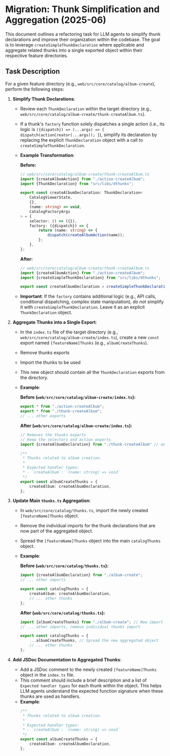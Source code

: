 # Migration: Thunk Simplification and Aggregation (2025-06)

This document outlines a refactoring task for LLM agents to simplify thunk declarations and improve their organization within the codebase. The goal is to leverage `createSimpleThunkDeclaration` where applicable and aggregate related thunks into a single exported object within their respective feature directories.

## Task Description

For a given feature directory (e.g., `web/src/core/catalog/album-create`), perform the following steps:

1.  **Simplify Thunk Declarations**:
    *   Review each `ThunkDeclaration` within the target directory (e.g., `web/src/core/catalog/album-create/thunk-createAlbum.ts`).
    *   If a thunk's `factory` function solely dispatches a single action (i.e., its logic is `({dispatch}) => (...args) => { dispatch(actionCreator(...args)); }`), simplify its declaration by replacing the explicit `ThunkDeclaration` object with a call to `createSimpleThunkDeclaration`.
    *   **Example Transformation**:

        **Before:**
        ```typescript
        // web/src/core/catalog/album-create/thunk-createAlbum.ts
        import {createAlbumAction} from "./action-createAlbum";
        import {ThunkDeclaration} from "src/libs/dthunks";

        export const createAlbumDeclaration: ThunkDeclaration<
            CatalogViewerState,
            {},
            (name: string) => void,
            CatalogFactoryArgs
        > = {
            selector: () => ({}),
            factory: ({dispatch}) => {
                return (name: string) => {
                    dispatch(createAlbumAction(name));
                };
            },
        };
        ```

        **After:**
        ```typescript
        // web/src/core/catalog/album-create/thunk-createAlbum.ts
        import {createAlbumAction} from "./action-createAlbum";
        import {createSimpleThunkDeclaration} from "src/libs/dthunks";

        export const createAlbumDeclaration = createSimpleThunkDeclaration(createAlbumAction);
        ```
    *   **Important**: If the `factory` contains additional logic (e.g., API calls, conditional dispatching, complex state manipulation), *do not* simplify it with `createSimpleThunkDeclaration`. Leave it as an explicit `ThunkDeclaration` object.

2.  **Aggregate Thunks into a Single Export**:
    *   In the `index.ts` file of the target directory (e.g., `web/src/core/catalog/album-create/index.ts`), create a new `const` export named `[featureName]Thunks` (e.g., `albumCreateThunks`).
    * Remove thunks exports
    * Import the thunks to be used
    *   This new object should contain all the `ThunkDeclaration` exports from the directory.
    *   **Example**:

        **Before (`web/src/core/catalog/album-create/index.ts`):**
        ```typescript
        export * from "./action-createAlbum";
        export * from "./thunk-createAlbum";
        // ... other exports
        ```

        **After (`web/src/core/catalog/album-create/index.ts`):**
        ```typescript
        // Removes the thunks exports
        // Keep the selectors and action exports
        import {createAlbumDeclaration} from "./thunk-createAlbum" // add the required imports 

        /**
         * Thunks related to album creation.
         *
         * Expected handler types:
         * - `createAlbum`: `(name: string) => void`
         */
        export const albumCreateThunks = {
            createAlbum: createAlbumDeclaration,
        };
        ```

3.  **Update Main `thunks.ts` Aggregation**:
    *   In `web/src/core/catalog/thunks.ts`, import the newly created `[featureName]Thunks` object.
    *   Remove the individual imports for the thunk declarations that are now part of the aggregated object.
    *   Spread the `[featureName]Thunks` object into the main `catalogThunks` object.
    *   **Example**:

        **Before (`web/src/core/catalog/thunks.ts`):**
        ```typescript
        import {createAlbumDeclaration} from "./album-create";
        // ... other imports

        export const catalogThunks = {
            createAlbum: createAlbumDeclaration,
            // ... other thunks
        };
        ```

        **After (`web/src/core/catalog/thunks.ts`):**
        ```typescript
        import {albumCreateThunks} from "./album-create"; // New import
        // ... other imports, remove individual thunks import

        export const catalogThunks = {
            ...albumCreateThunks, // Spread the new aggregated object
            // ... other thunks
        };
        ```

4.  **Add JSDoc Documentation to Aggregated Thunks**:
    *   Add a JSDoc comment to the newly created `[featureName]Thunks` object in the `index.ts` file.
    *   This comment should include a brief description and a list of `Expected handler types` for each thunk within the object. This helps LLM agents understand the expected function signature when these thunks are used as handlers.
    *   **Example**:
        ```typescript
        /**
         * Thunks related to album creation.
         *
         * Expected handler types:
         * - `createAlbum`: `(name: string) => void`
         */
        export const albumCreateThunks = {
            createAlbum: createAlbumDeclaration,
        };
        ```
